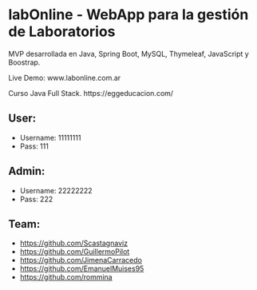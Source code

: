 # labOnline - WebApp para la gestión de Laboratorios
<p>MVP desarrollada en Java, Spring Boot, MySQL, Thymeleaf, JavaScript y Boostrap.</p>
<p>Live Demo: www.labonline.com.ar</p>
<p>Curso Java Full Stack. https://eggeducacion.com/</p>

## User:
- Username: 11111111
- Pass: 111


## Admin:
- Username: 22222222
- Pass: 222


## Team:
- https://github.com/Scastagnaviz
- https://github.com/GuillermoPilot
- https://github.com/JimenaCarracedo
- https://github.com/EmanuelMuises95
- https://github.com/rommina
